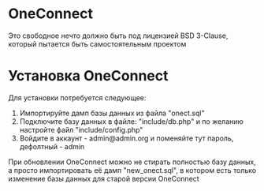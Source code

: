 <h1>OneConnect</h1>
<p>Это свободное нечто должно быть под лицензией BSD 3-Clause, который пытается быть самостоятельным проектом</p>
<h1>Установка OneConnect</h1>
<p>Для установки потребуется следующее: </p>
<ol>
  <li>Импортируйте дамп базы данных из файла "onect.sql"</li>
  <li>Подключите базу данных в файле: "include/db.php" и по желанию настройте файл "include/config.php"</li>
  <li>Войдите в аккаунт - admin@admin.org и поменяйте тут пароль, дефолтный - admin</li>
</ol>
<p>При обновлении OneConnect можно не стирать полностью базу данных, а просто импортировать её дамп "new_onect.sql", в котором есть только изменение базы данных для старой версии OneConnect</p>
